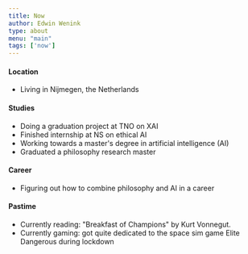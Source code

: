 ```yaml
---
title: Now
author: Edwin Wenink
type: about
menu: "main"
tags: ['now']
---
```


#### Location

- Living in Nijmegen, the Netherlands

#### Studies

- Doing a graduation project at TNO on XAI 
- Finished internship at NS on ethical AI
- Working towards a master's degree in artificial intelligence (AI)
- Graduated a philosophy research master

#### Career

- Figuring out how to combine philosophy and AI in a career

#### Pastime 

- Currently reading: "Breakfast of Champions" by Kurt Vonnegut.
- Currently gaming: got quite dedicated to the space sim game Elite Dangerous during lockdown
